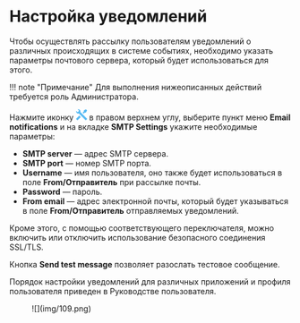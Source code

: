 # Настройка уведомлений

Чтобы осуществлять рассылку пользователям уведомлений о различных происходящих в системе событиях, необходимо указать параметры почтового сервера, который будет использоваться для этого.

!!! note "Примечание"
    Для выполнения нижеописанных действий требуется роль Администратора.

Нажмите иконку ![](img/1.png) в правом верхнем углу, выберите пункт меню **Email notifications** и на вкладке **SMTP Settings** укажите необходимые параметры:

* **SMTP server** — адрес SMTP сервера.
* **SMTP port** — номер SMTP порта.
* **Username** — имя пользователя, оно также будет использоваться в поле **From/Отправитель** при рассылке почты.
* **Password** — пароль.
* **From email** — адрес электронной почты, который будет указываться в поле **From/Отправитель** отправляемых уведомлений.

Кроме этого, с помощью соответствующего переключателя, можно включить или отключить использование безопасного соединения SSL/TLS.

Кнопка **Send test message** позволяет разослать тестовое сообщение.

Порядок настройки уведомлений для различных приложений и профиля пользователя приведен в Руководстве пользователя.

<figure markdown>![](img/109.png)</figure>